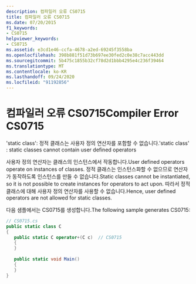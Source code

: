 ```yaml
---
description: 컴파일러 오류 CS0715
title: 컴파일러 오류 CS0715
ms.date: 07/20/2015
f1_keywords:
- CS0715
helpviewer_keywords:
- CS0715
ms.assetid: e3cd1e46-ccfa-4678-a2ed-69245f3558ba
ms.openlocfilehash: 398b881f51d73b697ee30fed2c0e38c7acc443dd
ms.sourcegitcommit: 5b475c1855b32cf78d2d1bbb4295e4c236f39464
ms.translationtype: MT
ms.contentlocale: ko-KR
ms.lasthandoff: 09/24/2020
ms.locfileid: "91192856"
---
```

# <a name="compiler-error-cs0715"></a><span data-ttu-id="a843a-103">컴파일러 오류 CS0715</span><span class="sxs-lookup"><span data-stu-id="a843a-103">Compiler Error CS0715</span></span>

<span data-ttu-id="a843a-104">'static class': 정적 클래스는 사용자 정의 연산자를 포함할 수 없습니다.</span><span class="sxs-lookup"><span data-stu-id="a843a-104">'static class' : static classes cannot contain user defined operators</span></span>  
  
 <span data-ttu-id="a843a-105">사용자 정의 연산자는 클래스의 인스턴스에서 작동합니다.</span><span class="sxs-lookup"><span data-stu-id="a843a-105">User defined operators operate on instances of classes.</span></span> <span data-ttu-id="a843a-106">정적 클래스는 인스턴스화할 수 없으므로 연산자가 동작하도록 인스턴스를 만들 수 없습니다.</span><span class="sxs-lookup"><span data-stu-id="a843a-106">Static classes cannot be instantiated, so it is not possible to create instances for operators to act upon.</span></span> <span data-ttu-id="a843a-107">따라서 정적 클래스에 대해 사용자 정의 연산자를 사용할 수 없습니다.</span><span class="sxs-lookup"><span data-stu-id="a843a-107">Hence, user defined operators are not allowed for static classes.</span></span>  
  
 <span data-ttu-id="a843a-108">다음 샘플에서는 CS0715를 생성합니다.</span><span class="sxs-lookup"><span data-stu-id="a843a-108">The following sample generates CS0715:</span></span>  
  
```csharp  
// CS0715.cs  
public static class C  
{  
   public static C operator+(C c)  // CS0715  
   {  
   }  
  
   public static void Main()  
   {  
   }  
}  
```
